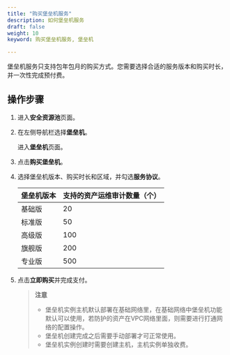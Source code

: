 ```yaml
---
title: "购买堡垒机服务"
description: 如何堡垒机服务
draft: false
weight: 10
keyword: 购买堡垒机服务, 堡垒机

---
```


堡垒机服务只支持包年包月的购买方式。您需要选择合适的服务版本和购买时长，并一次性完成预付费。

## 操作步骤

1. 进入**安全资源池**页面。

2. 在左侧导航栏选择**堡垒机**。

   进入**堡垒机**页面。

3. 点击**购买堡垒机**。

4. 选择堡垒机版本、购买时长和区域，并勾选**服务协议**。

   | 堡垒机版本 | 支持的资产运维审计数量（个） |
   | ---------- | ---------------------------- |
   | 基础版     | 20                           |
   | 标准版     | 50                           |
   | 高级版     | 100                          |
   | 旗舰版     | 200                          |
   | 专业版     | 500                          |

5. 点击**立即购买**并完成支付。

   > **注意**
   >
   > * 堡垒机实例主机默认部署在基础网络里，在基础网络中堡垒机功能默认可以使用，若防护的资产在VPC网络里面，则需要进行打通网络的配置操作。
   > * 堡垒机创建完成之后需要手动部署才可正常使用。
   > * 堡垒机实例创建时需要创建主机，主机实例单独收费。